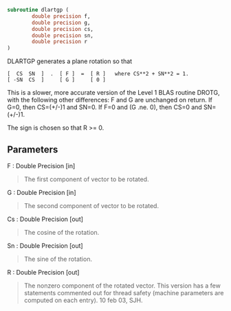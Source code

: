 ```fortran
subroutine dlartgp (
		double precision f,
		double precision g,
		double precision cs,
		double precision sn,
		double precision r
)
```

 DLARTGP generates a plane rotation so that

    [  CS  SN  ]  .  [ F ]  =  [ R ]   where CS**2 + SN**2 = 1.
    [ -SN  CS  ]     [ G ]     [ 0 ]

 This is a slower, more accurate version of the Level 1 BLAS routine DROTG,
 with the following other differences:
    F and G are unchanged on return.
    If G=0, then CS=(+/-)1 and SN=0.
    If F=0 and (G .ne. 0), then CS=0 and SN=(+/-)1.

 The sign is chosen so that R >= 0.

## Parameters
F : Double Precision [in]
> The first component of vector to be rotated.

G : Double Precision [in]
> The second component of vector to be rotated.

Cs : Double Precision [out]
> The cosine of the rotation.

Sn : Double Precision [out]
> The sine of the rotation.

R : Double Precision [out]
> The nonzero component of the rotated vector.
> This version has a few statements commented out for thread safety
> (machine parameters are computed on each entry). 10 feb 03, SJH.

